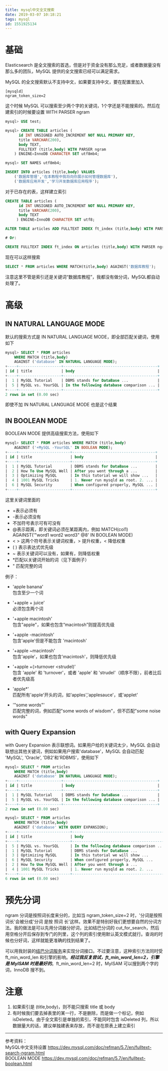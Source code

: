 ```yaml
---
title: mysql中文全文搜索
date: 2019-03-07 10:18:21
tags: mysql
id: 1551925134
---
```

# 基础
Elasticsearch 是全文搜索的首选，但是对于资金没有那么充足，或者数据量没有那么多的团队，MySQL 提供的全文搜索已经可以满足需求。

MySQL 的全文搜索默认不支持中文，如果要支持中文，要在配置里加入

```
[mysqld]
ngram_token_size=2
```
这个时候 MySQL 可以搜索至少两个字的关键词，1个字还是不能搜索的。然后在建索引的时候要设置 WITH PARSER ngram

```sql
mysql> USE test;

mysql> CREATE TABLE articles (
      id INT UNSIGNED AUTO_INCREMENT NOT NULL PRIMARY KEY,
      title VARCHAR(200),
      body TEXT,
      FULLTEXT (title,body) WITH PARSER ngram
    ) ENGINE=InnoDB CHARACTER SET utf8mb4;

mysql> SET NAMES utf8mb4;

INSERT INTO articles (title,body) VALUES
    ('数据库管理','在本教程中我将向你展示如何管理数据库'),
    ('数据库应用开发','学习开发数据库应用程序');
```

对于已存在的表，这样建立索引
```sql
CREATE TABLE articles (
      id INT UNSIGNED AUTO_INCREMENT NOT NULL PRIMARY KEY,
      title VARCHAR(200),
      body TEXT
     ) ENGINE=InnoDB CHARACTER SET utf8;

ALTER TABLE articles ADD FULLTEXT INDEX ft_index (title,body) WITH PARSER ngram;

# Or:

CREATE FULLTEXT INDEX ft_index ON articles (title,body) WITH PARSER ngram;
```

现在可以这样搜索
```sql
SELECT * FROM articles WHERE MATCH(title,body) AGAINST('数据库教程');
```
注意这里不管是索引还是关键词“数据库教程”，我都没有做分词，MySQL都自动处理了。

# 高级
## IN NATURAL LANGUAGE MODE
默认的搜索方式是 IN NATURAL LANGUAGE MODE，即全部匹配关键词，使用如下
```sql
mysql> SELECT * FROM articles
    WHERE MATCH (title,body)
    AGAINST ('database' IN NATURAL LANGUAGE MODE);
+----+-------------------+------------------------------------------+
| id | title             | body                                     |
+----+-------------------+------------------------------------------+
|  1 | MySQL Tutorial    | DBMS stands for DataBase ...             |
|  5 | MySQL vs. YourSQL | In the following database comparison ... |
+----+-------------------+------------------------------------------+
2 rows in set (0.00 sec)
```
即使不加 IN NATURAL LANGUAGE MODE 也是这个结果

## IN BOOLEAN MODE
BOOLEAN MODE 提供高级搜索方法，使用如下
```sql
mysql> SELECT * FROM articles WHERE MATCH (title,body)
    AGAINST ('+MySQL -YourSQL' IN BOOLEAN MODE);
+----+-----------------------+-------------------------------------+
| id | title                 | body                                |
+----+-----------------------+-------------------------------------+
|  1 | MySQL Tutorial        | DBMS stands for DataBase ...        |
|  2 | How To Use MySQL Well | After you went through a ...        |
|  3 | Optimizing MySQL      | In this tutorial we will show ...   |
|  4 | 1001 MySQL Tricks     | 1. Never run mysqld as root. 2. ... |
|  6 | MySQL Security        | When configured properly, MySQL ... |
+----+-----------------------+-------------------------------------+
```
这里关键词里面的
- +表示必须有
- -表示必须没有
- 不加符号表示可有可没有
- @表示距离，即关键词必须在某距离内，例如 MATCH(col1) AGAINST('"word1 word2 word3" @8' IN BOOLEAN MODE)
- < > 这两个符号表示关键词权重，> 提升权重，< 降低权重
- ( ) 表示表达式优先级
- ~ 表示关键词可以没有，如果有，则降低权重
- *匹配以关键词开始的词（见下面例子）
- " 匹配完整的词

例子：
- 'apple banana'  
包含至少一个词

- '+apple + juice'  
必须包含两个词

- '+apple macintosh'  
包含"apple"，如果也包含“macintosh”则提高优先级

- '+apple -macintosh'  
包含'apple'但是不能包含 'macintosh'

- '+apple ~macintosh'  
包含'apple'，如果也包含'macintosh'，则降低优先级

- '+apple +(>turnover <strudel)'  
包含 'apple' 和 'turnover'，或者 'apple' 和 'strudel'（顺序不限），前者比后者优先级高

- 'apple*'  
匹配所有'apple'开头的词，如'apples','applesauce'，或'applet'

- '"some words"'  
匹配完整的词，例如匹配"some words of wisdom"，但不匹配"some noise words"

## with Query Expansion
with Query Expansion 表示联想词。如果用户给的关键词太少，MySQL 会自动联想出其他关键词，例如如果用户搜索'database'，MySQL 会自动匹配 'MySQL', 'Oracle', 'DB2'和'RDBMS'，使用如下

```sql
mysql> SELECT * FROM articles
    WHERE MATCH (title,body)
    AGAINST ('database' IN NATURAL LANGUAGE MODE);
+----+-------------------+------------------------------------------+
| id | title             | body                                     |
+----+-------------------+------------------------------------------+
|  1 | MySQL Tutorial    | DBMS stands for DataBase ...             |
|  5 | MySQL vs. YourSQL | In the following database comparison ... |
+----+-------------------+------------------------------------------+
2 rows in set (0.00 sec)

mysql> SELECT * FROM articles
    WHERE MATCH (title,body)
    AGAINST ('database' WITH QUERY EXPANSION);
+----+-----------------------+------------------------------------------+
| id | title                 | body                                     |
+----+-----------------------+------------------------------------------+
|  5 | MySQL vs. YourSQL     | In the following database comparison ... |
|  1 | MySQL Tutorial        | DBMS stands for DataBase ...             |
|  3 | Optimizing MySQL      | In this tutorial we will show ...        |
|  6 | MySQL Security        | When configured properly, MySQL ...      |
|  2 | How To Use MySQL Well | After you went through a ...             |
|  4 | 1001 MySQL Tricks     | 1. Never run mysqld as root. 2. ...      |
+----+-----------------------+------------------------------------------+
6 rows in set (0.00 sec)
```

# 预先分词
ngram 分词是按照词长度来分的，比如当 ngram_token_size=2 时，'分词是按照词长'会被分成'分词 是按 照词 长'这样。效果不是特别好我们更想要自然的分词方法。我的做法是可以先用分词器分好词，比如结巴分词的 cut_for_search，然后用空格分开后保存到专门的列里，这个列的索引使用默认英文模式就行。查询的时候也分好词，这样就能更准确的找到结果了。

可以用我封装的[结巴分词服务](/posts/1540123748)来实现分词接口。不过要注意，这种索引方法同时受 ft_min_word_len 和引擎的影响。***经过我反复尝试，ft_min_word_len=2，引擎是 MyISAM 时是最好的***。ft_min_word_len=2 时，MyISAM 可以搜到两个字的词，InnoDB 搜不到。

# 注意
1. 如果索引是 (title,body)，则不能只搜索 title 或 body
2. 有时候我们要去掉表里的某一行，不是删除，而是做一个标记，例如 isDeleted。由于全文索引是单独的索引，不能同时包含 isDeleted 列，所以数据量大的话，建议单独建表来存放，而不是在原表上建立索引

--------------------------------
参考资料：  
MySQL中文支持设置 https://dev.mysql.com/doc/refman/5.7/en/fulltext-search-ngram.html  
BOOLEAN MODE https://dev.mysql.com/doc/refman/5.7/en/fulltext-boolean.html
